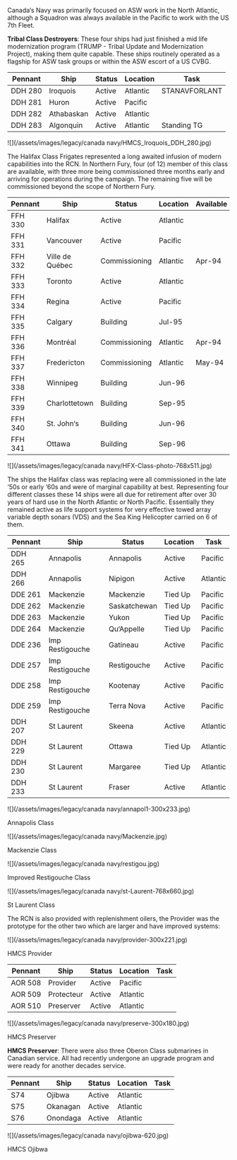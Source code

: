 Canada‘s Navy was primarily focused on ASW work in the North Atlantic, although a Squadron was always available in the Pacific to work with the US 7th Fleet.

**Tribal Class Destroyers**: These four ships had just finished a mid life modernization program (TRUMP - Tribal Update and Modernization Project), making them quite capable. These ships routinely operated as a flagship for ASW task groups or within the ASW escort of a US CVBG.

| Pennant | Ship       | Status | Location | Task          |
| ------- | ---------- | ------ | -------- | ------------- |
| DDH 280 | Iroquois   | Active | Atlantic | STANAVFORLANT |
| DDH 281 | Huron      | Active | Pacific  |               |
| DDH 282 | Athabaskan | Active | Atlantic |               |
| DDH 283 | Algonquin  | Active | Atlantic | Standing TG   |

![](/assets/images/legacy/canada navy/HMCS_Iroquois_DDH_280.jpg)

The Halifax Class Frigates represented a long awaited infusion of modern capabilities into the RCN. In Northern Fury, four (of 12) member of this class are available, with three more being commissioned three months early and arriving for operations during the campaign. The remaining five will be commissioned beyond the scope of Northern Fury.

| Pennant | Ship            | Status        | Location | Available |
| ------- | --------------- | ------------- | -------- | --------- |
| FFH 330 | Halifax         | Active        | Atlantic |           |
| FFH 331 | Vancouver       | Active        | Pacific  |           |
| FFH 332 | Ville de Québec | Commissioning | Atlantic | Apr-94    |
| FFH 333 | Toronto         | Active        | Atlantic |           |
| FFH 334 | Regina          | Active        | Pacific  |           |
| FFH 335 | Calgary         | Building      | Jul-95   |           |
| FFH 336 | Montréal        | Commissioning | Atlantic | Apr-94    |
| FFH 337 | Fredericton     | Commissioning | Atlantic | May-94    |
| FFH 338 | Winnipeg        | Building      | Jun-96   |           |
| FFH 339 | Charlottetown   | Building      | Sep-95   |           |
| FFH 340 | St. John‘s      | Building      | Jun-96   |           |
| FFH 341 | Ottawa          | Building      | Sep-96   |           |

![](/assets/images/legacy/canada navy/HFX-Class-photo-768x511.jpg)

The ships the Halifax class was replacing were all commissioned in the late ‘50s or early ‘60s and were of marginal capability at best. Representing four different classes these 14 ships were all due for retirement after over 30 years of hard use in the North Atlantic or North Pacific. Essentially they remained active as life support systems for very effective towed array variable depth sonars (VDS) and the Sea King Helicopter carried on 6 of them.

| Pennant | Ship            | Status       | Location | Task     |
| ------- | --------------- | ------------ | -------- | -------- |
| DDH 265 | Annapolis       | Annapolis    | Active   | Pacific  |
| DDH 266 | Annapolis       | Nipigon      | Active   | Atlantic |
| DDE 261 | Mackenzie       | Mackenzie    | Tied Up  | Pacific  |
| DDE 262 | Mackenzie       | Saskatchewan | Tied Up  | Pacific  |
| DDE 263 | Mackenzie       | Yukon        | Tied Up  | Pacific  |
| DDE 264 | Mackenzie       | Qu‘Appelle   | Tied Up  | Pacific  |
| DDE 236 | Imp Restigouche | Gatineau     | Active   | Pacific  |
| DDE 257 | Imp Restigouche | Restigouche  | Active   | Pacific  |
| DDE 258 | Imp Restigouche | Kootenay     | Active   | Pacific  |
| DDE 259 | Imp Restigouche | Terra Nova   | Active   | Pacific  |
| DDH 207 | St Laurent      | Skeena       | Active   | Atlantic |
| DDH 229 | St Laurent      | Ottawa       | Tied Up  | Atlantic |
| DDH 230 | St Laurent      | Margaree     | Tied Up  | Atlantic |
| DDH 233 | St Laurent      | Fraser       | Active   | Atlantic |

![](/assets/images/legacy/canada navy/annapol1-300x233.jpg)

Annapolis Class

![](/assets/images/legacy/canada navy/Mackenzie.jpg)

Mackenzie Class

![](/assets/images/legacy/canada navy/restigou.jpg)

Improved Restigouche Class

![](/assets/images/legacy/canada navy/st-Laurent-768x660.jpg)

St Laurent Class

The RCN is also provided with replenishment oilers, the Provider was the prototype for the other two which are larger and have improved systems:

![](/assets/images/legacy/canada navy/provider-300x221.jpg)

HMCS Provider

| Pennant | Ship       | Status | Location | Task |
| ------- | ---------- | ------ | -------- | ---- |
| AOR 508 | Provider   | Active | Pacific  |      |
| AOR 509 | Protecteur | Active | Atlantic |      |
| AOR 510 | Preserver  | Active | Atlantic |      |

![](/assets/images/legacy/canada navy/preserve-300x180.jpg)

HMCS Preserver

**HMCS Preserver**: There were also three Oberon Class submarines in Canadian service. All had recently undergone an upgrade program and were ready for another decades service.

| Pennant | Ship     | Status | Location | Task |
| ------- | -------- | ------ | -------- | ---- |
| S74     | Ojibwa   | Active | Atlantic |      |
| S75     | Okanagan | Active | Atlantic |      |
| S76     | Onondaga | Active | Atlantic |      |

![](/assets/images/legacy/canada navy/ojibwa-620.jpg)

HMCS Ojibwa
